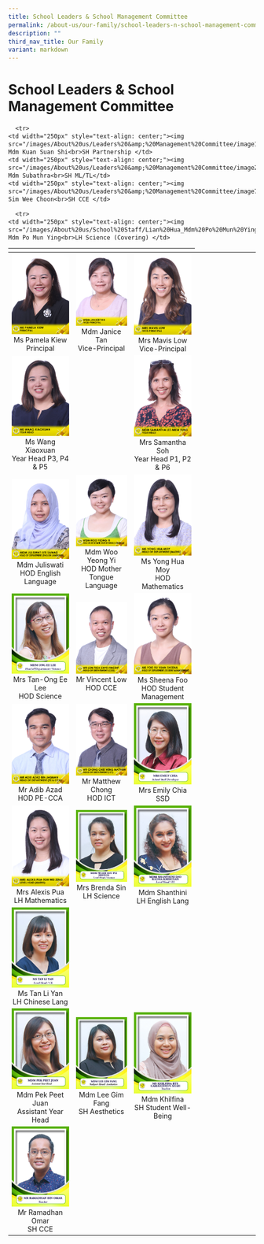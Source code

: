 ```yaml
---
title: School Leaders & School Management Committee
permalink: /about-us/our-family/school-leaders-n-school-management-committee/
description: ""
third_nav_title: Our Family
variant: markdown
---
```

# School Leaders &amp; School Management Committee
<table width="750px">
<thead>
  <tr>
    <th width="250px"></th>
    <th width="250px"></th>
    <th width="250px"></th>
  </tr>
</thead>
<tbody>
  <tr>
    <td width="250px" style="text-align: center;"> <img src="/images/About%20us/Leaders%20&amp;%20Management%20Committee/MsPamelaKiew.jpg"> Ms Pamela Kiew<br>Principal</td>
    <td width="250px" style="text-align: center;"><img src="/images/About%20us/Leaders%20&amp;%20Management%20Committee/MdmJaniceTan.jpg"> Mdm Janice Tan<br>Vice-Principal </td>
    <td width="250px" style="text-align: center;"><img src="/images/About%20us/Leaders%20&amp;%20Management%20Committee/MrsMavisLow.jpg">Mrs Mavis Low<br>Vice-Principal </td>
  </tr>
  <tr>
    <td width="250px" style="text-align: center;"> <img src="/images/About%20us/Leaders%20&amp;%20Management%20Committee/MsWangXiaoxuan.jpg"> Ms Wang Xiaoxuan<br>Year Head P3, P4 &amp; P5 </td>
    <td width="250px" style="text-align: center;">  </td>
		<td width="250px" style="text-align: center;"><img src="/images/About%20us/Leaders%20&amp;%20Management%20Committee/MdmSamanthaLeeMiewFung.jpg">Mrs Samantha Soh<br>Year Head P1, P2 &amp; P6 </td>
  </tr>
  <tr>
    <td width="250px" style="text-align: center;"><img src="/images/About%20us/Leaders%20&amp;%20Management%20Committee/MdmJuliswatiBteSamad.jpg"> Mdm Juliswati<br>HOD English Language  </td>
    <td width="250px" style="text-align: center;"><img src="/images/About%20us/Leaders%20&amp;%20Management%20Committee/MdmWooYeongYi.jpg"> Mdm Woo Yeong Yi<br>HOD Mother Tongue Language</td>
    <td width="250px" style="text-align: center;"><img src="/images/About%20us/Leaders%20&amp;%20Management%20Committee/MsYongHuaMoy.jpg">Ms Yong Hua Moy<br>HOD Mathematics</td>
  </tr>
  <tr>
    <td width="250px" style="text-align: center;"><img src="/images/About%20us/Leaders%20&amp;%20Management%20Committee/image11.jpg"> Mrs Tan-Ong Ee Lee<br>HOD Science</td>
    <td width="250px" style="text-align: center;"><img src="/images/About%20us/Leaders%20&amp;%20Management%20Committee/MrLowTeckChyeVincent.jpg"> Mr Vincent Low<br>HOD CCE </td>
    <td width="250px" style="text-align: center;"><img src="/images/About%20us/Leaders%20&amp;%20Management%20Committee/MsFooRuYuanSheena.jpg">Ms Sheena Foo<br>HOD Student Management </td>
  </tr>
  <tr>
    <td width="250px" style="text-align: center;"><img src="/images/About%20us/Leaders%20&amp;%20Management%20Committee/MrAdibAzadBinJasman.jpg"> Mr Adib Azad<br>HOD PE-CCA  </td>
    <td width="250px" style="text-align: center;"><img src="/images/About%20us/Leaders%20&amp;%20Management%20Committee/MrChongCheeWengMatthew.jpg"> Mr Matthew Chong<br>HOD ICT </td> 
		<td width="250px" style="text-align: center;"><img src="/images/About%20us/Leaders%20&amp;%20Management%20Committee/image8.jpg">Mrs Emily Chia<br>SSD</td>
	</tr>
	<tr>
	    <td width="250px" style="text-align: center;"><img src="/images/About%20us/Leaders%20&amp;%20Management%20Committee/MrsAlexisPua_TohWeiZeng.jpg">Mrs Alexis Pua<br>LH Mathematics</td>
		 <td width="250px" style="text-align: center;"><img src="/images/About%20us/Leaders%20&amp;%20Management%20Committee/image2.jpg"> Mrs Brenda Sin<br>LH Science </td>
    <td width="250px" style="text-align: center;"><img src="/images/About%20us/Leaders%20&amp;%20Management%20Committee/image12.jpg">Mdm Shanthini<br>LH English Lang  </td>
	</tr>
  <tr>
    <td width="250px" style="text-align: center;"><img src="/images/About%20us/Leaders%20&amp;%20Management%20Committee/image19.jpg">Ms Tan Li Yan<br>LH Chinese Lang </td>
  </tr>
	
	
	  <tr>
    <td width="250px" style="text-align: center;"><img src="/images/About%20us/Leaders%20&amp;%20Management%20Committee/image1.png"> Mdm Kuan Suan Shi<br>SH Partnership </td>
    <td width="250px" style="text-align: center;"><img src="/images/About%20us/Leaders%20&amp;%20Management%20Committee/image21.png"> Mdm Subathra<br>SH ML/TL</td>
    <td width="250px" style="text-align: center;"><img src="/images/About%20us/Leaders%20&amp;%20Management%20Committee/image7.png">Mr Sim Wee Choon<br>SH CCE </td>
  </tr>
	  <tr>
	<td width="250px" style="text-align: center;"><img src="/images/About%20us/School%20Staff/Lian%20Hua%20Pri_%20Mdm%20Pek.png"> Mdm Pek Peet Juan<br>Assistant Year Head </td>
   <td width="250px" style="text-align: center;"><img src="/images/About%20us/Leaders%20&amp;%20Management%20Committee/image17.png"> Mdm Lee Gim Fang<br>SH Aesthetics </td>
    <td width="250px" style="text-align: center;"><img src="/images/About%20us/School%20Staff/Lian%20Hua_Ms%20Khilfina.jpg"> Mdm Khilfina<br>SH Student Well-Being  </td>
    <td width="250px" style="text-align: center;"></td>
    <td width="250px" style="text-align: center;"></td>
  </tr>
 
	  <tr>
	<td width="250px" style="text-align: center;"><img src="/images/About%20us/School%20Staff/Lian%20Hua_Mdm%20Po%20Mun%20Ying.jpg"> Mdm Po Mun Ying<br>LH Science (Covering) </td>
   <td width="250px" style="text-align: center;"><img src="/images/About%20us/School%20Staff/Lian%20Hua%20pri_Mr%20Ramadhan.jpg"> Mr Ramadhan Omar<br>SH CCE </td>
    <td width="250px" style="text-align: center;"> </td>
    <td width="250px" style="text-align: center;"></td>
    <td width="250px" style="text-align: center;"></td>
  </tr>
</tbody>
</table>